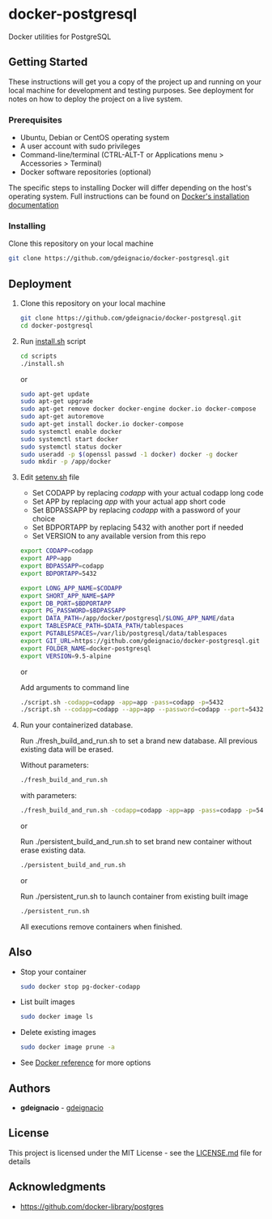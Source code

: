 # docker-postgresql

Docker utilities for PostgreSQL

## Getting Started

These instructions will get you a copy of the project up and running on your local machine for development and testing purposes. See deployment for notes on how to deploy the project on a live system.

### Prerequisites

* Ubuntu, Debian or CentOS operating system
* A user account with sudo privileges
* Command-line/terminal (CTRL-ALT-T or Applications menu > Accessories > Terminal)
* Docker software repositories (optional)

The specific steps to installing Docker will differ depending on the host's operating system. Full instructions can be found on [Docker's installation documentation](https://docs.docker.com/install/overview/)


### Installing

Clone this repository on your local machine

```bash
git clone https://github.com/gdeignacio/docker-postgresql.git
```

## Deployment

1. Clone this repository on your local machine

    ```bash
    git clone https://github.com/gdeignacio/docker-postgresql.git
    cd docker-postgresql
    ```

2. Run [install.sh](./scripts/install.sh) script

    ```bash
    cd scripts
    ./install.sh
    ```
    or

    ```bash
    sudo apt-get update
    sudo apt-get upgrade
    sudo apt-get remove docker docker-engine docker.io docker-compose
    sudo apt-get autoremove
    sudo apt-get install docker.io docker-compose
    sudo systemctl enable docker
    sudo systemctl start docker
    sudo systemctl status docker
    sudo useradd -p $(openssl passwd -1 docker) docker -g docker
    sudo mkdir -p /app/docker
    ```

3. Edit [setenv.sh](./scripts/setenv.sh) file

    * Set CODAPP by replacing *codapp* with your actual codapp long code
    * Set APP by replacing *app* with your actual app short code
    * Set BDPASSAPP by replacing *codapp* with a password of your choice
    * Set BDPORTAPP by replacing 5432 with another port if needed
    * Set VERSION to any available version from this repo

    ```bash
    export CODAPP=codapp
    export APP=app
    export BDPASSAPP=codapp
    export BDPORTAPP=5432

    export LONG_APP_NAME=$CODAPP
    export SHORT_APP_NAME=$APP
    export DB_PORT=$BDPORTAPP
    export PG_PASSWORD=$BDPASSAPP
    export DATA_PATH=/app/docker/postgresql/$LONG_APP_NAME/data
    export TABLESPACE_PATH=$DATA_PATH/tablespaces
    export PGTABLESPACES=/var/lib/postgresql/data/tablespaces
    export GIT_URL=https://github.com/gdeignacio/docker-postgresql.git
    export FOLDER_NAME=docker-postgresql
    export VERSION=9.5-alpine
    ```
    or

    Add arguments to command line

    ```bash
    ./script.sh -codapp=codapp -app=app -pass=codapp -p=5432
    ./script.sh --codapp=codapp --app=app --password=codapp --port=5432
    ```

4. Run your containerized database.

    Run ./fresh_build_and_run.sh to set a brand new database. All previous existing data will be erased.

    Without parameters:

    ```bash
    ./fresh_build_and_run.sh
    ```
    with parameters:

    ```bash
    ./fresh_build_and_run.sh -codapp=codapp -app=app -pass=codapp -p=5432
    ```

    or
    
    Run ./persistent_build_and_run.sh to set brand new container without erase existing data.

    ```bash
    ./persistent_build_and_run.sh
    ```
    or
    
    Run ./persistent_run.sh to launch container from existing built image

    ```bash
    ./persistent_run.sh
    ```
    
    All executions remove containers when finished.


## Also

* Stop your container

    ```bash
    sudo docker stop pg-docker-codapp
    ```

* List built images

    ```bash
    sudo docker image ls
    ```

* Delete existing images

    ```bash
    sudo docker image prune -a
    ```

* See [Docker reference](https://docs.docker.com/reference/) for more options






## Authors

* **gdeignacio**  - [gdeignacio](https://github.com/gdeignacio)

## License

This project is licensed under the MIT License - see the [LICENSE.md](LICENSE.md) file for details

## Acknowledgments

* https://github.com/docker-library/postgres


